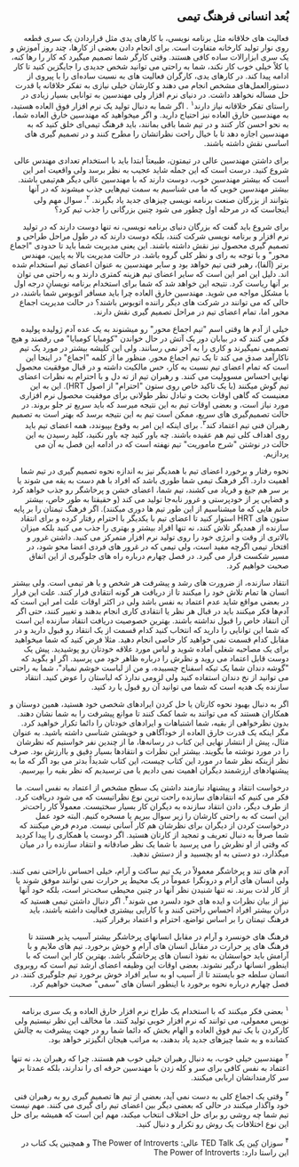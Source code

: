 <div dir="rtl">

## بُعد انسانی فرهنگ تیمی

فعالیت های خلاقانه مثل برنامه نویسی، با کارهای یدی مثل قراردادن یک سری قطعه روی نوار تولید کارخانه متفاوت است. برای انجام دادن بعضی از کارها، چند روز آموزش و یک سری ابزارالات ساده کافی هستند. وقتی کارگر شما تصمیم میگیرد که کار را رها کنه، یا کلاً خیلی خوب کار نکند، شما به راحتی می توانید شخص جدیدی را جایگزین کنید تا کار ادامه پیدا کند. در کارهای یدی، کارگران فعالیت های به نسبت ساده‌ای را با پیروی از دستورالعمل‌های مشخص انجام می دهند و کارشان خیلی نیازی به تفکر خلاقانه یا قدرت حل مساله نخواهد داشت. در دنیای نرم افزار ولی مهندسین به توانایی بسیار زیادی در راستای تفکر خلاقانه نیاز دارند<sup>۱</sup>
. اگر شما به دنبال تولید یک نرم افزار فوق العاده هستید، به مهندسین خارق العاده نیز احتیاج دارید. و اگر میخواهید که مهندسین خارق العاده شما، به نحو احسن کار کنند و در تیم شما باقی بمانند، باید فرهنگ تیمی‌ای خلق کنید که به مهندسین اجازه دهد تا با خیال راحت نظراتشان را مطرح کنند و در تصمیم گیری های اساسی نقش داشته باشند. 

برای داشتن مهندسین عالی در تیمتون، طبیعتاً ابتدا باید با استخدام تعدادی مهندس عالی شروع کنید. درست است که این جمله شاید عجیب به نظر برسد ولی واقعیت امر این است که بیشتر مهندسین خوب، دوست دارند که با مهندسین عالی دیگر هم‌تیمی باشند. بیشتر مهندسین خوبی که ما می شناسیم به سمت تیم‌هایی جذب میشوند که در آنها بتوانند از بزرگان صنعت برنامه نویسی چیزهای جدید یاد بگیرند. <sup>۲</sup>.  سوال مهم ولی اینجاست که در مرحله اول چطور می شود چنین بزرگانی را جذب تیم کرد؟ 

برای شروع باید گفت که بزرگان دنیای برنامه نویسی، نه تنها دوست دارند که در تولید نرم افزار و برنامه نویسی شرکت کنند، بلکه دوست دارند که در طول مراحل طراحی و تصمیم گیری محصول نیز نقش داشته باشند. این یعنی مدیریت شما باید تا حدودی "اجماع محور" و با توجه به رای و نظر کلی گروه باشد. در حالت مدیریت بالا به پایین، مهندس برتر (آلفا)، رهبر فنی تیم خواهد بود و سایر مهندسین به عنوان اعضای تیم استخدام شده اند. دلیل این امر این است که سایر اعضای تیم هزینه کمتری دارند و به راحتی می توان بر آنها ریاست کرد. نتیجه این خواهد شد که شما برای استخدام برنامه نویسانِ درجه اول با مشکل مواجه می شوید. مهندسین خارق العاده چرا باید مسافر اتوبوس شما باشند، در حالی که می توانند در شرکت های دیگر راننده اتوبوس باشند؟ در حالت مدیریت اجماع محور اما، تمام اعضای تیم در مراحل تصمیم گیری نقش دارند. 

خیلی از آدم ها وقتی اسم "تیم اجماع محور" رو میشنوند به یک عده آدم ژولیده پولیده فکر می کنند که در بیابان دور یک آتش در حال خواندن "کومبایا کومبایا" می رقصند و هیچ تصمیمی نمیگیرند و کاری را به آخر نمی رسانند. ولی این کلیشه بیشتر در مورد یک تیم ناکارآمد صدق می کند تا یک تیم اجماع محور. منظور ما از کلمه "اجماع" در اینجا این است که تمام اعضای تیم نسبت به کار، حس مالکیت داشته و در قبال موفقیت محصول نهایی احساس مسوولیت می کنند. و رهبران تیم از ته دل و با احترام به نظرات اعضای تیم گوش میکنند (با یک تاکید خاص روی ستون "احترام" از اصول HRT). این به این معنیست که گاهی اوقات بحث و تبادل نظر طولانی برای موفقیت محصول نرم افزاری مورد نیاز است، و بعضی اوقات تیم به این نتیجه میرسد که باید سریع تر جلو بروند. در حالت تصمیم‌گیری های سریع، ممکن است تیم به این نتیجه برسد که بهتر است به تصمیم رهبران فنی تیم اعتماد کند<sup>۳</sup>. برای اینکه این امر به وقوع بپیوندد، همه اعضای تیم باید روی اهداف کلی تیم هم عقیده باشند. چه باور کنید چه باور نکنید، کلید رسیدن به این حالت در نوشتن "شرح ماموریت" تیم نهفته است که در ادامه این فصل به آن می پردازیم. 


نحوه رفتار و برخورد اعضای تیم با همدیگر نیز به اندازه نحوه تصمیم گیری در تیم شما اهمیت دارد. اگر فرهنگ تیمی شما طوری باشد که افراد با هم دست به یقه می شوند یا بر سر هم جیغ و فریاد می کشند، تیم شما، اعضای خشن و پرخاشگر رو جذب خواهد کرد و فضایی پر از خودپرستی و غرور نابه‌جا تولید می کند (و حقیقتا به طور خاص، بیشتر خانم هایی که ما میشناسیم از این طور تیم ها دوری میکنند). اگر فرهنگ تیمتان را بر پایه ستون های HRT استوار کنید تا اعضای تیم با یکدیگر با احترام رفتار کرده و برای انتقاد سازنده از همدیگر تلاش کنند، نه تنها افراد بیشتر و بهتری را جذب می کنید بلکه میزان بالاتری از وقت و انرژی خود را روی تولید نرم افزار متمرکز می کنید. داشتن غرور و افتخار تیمی اگرچه مفید است، ولی تیمی که در غرور های فردی اعضا محو شود، در مسیر شکست قرار می گیرد. در فصل چهارم درباره راه های جلوگیری از این اتفاق صحبت خواهیم کرد. 

انتقاد سازنده، از ضرورت های رشد و پیشرفت هر شخص و یا هر تیمی است. ولی بیشتر انسان ها تمام تلاش خود را میکنند تا از دریافت هر گونه انتقادی فرار کنند. علت این فرار در بعضی مواقع شاید عدم اعتماد به نفس باشد ولی در اکثر اوقات علت امر این است که آدم‌ها فکر میکنند باید در قبال هر نظر یا انتقادی کاری انجام بدهند و تغییر کنند، حتی اگر آن انتقاد خاص را قبول نداشته باشند. بهترین خصوصیت دریافت انتقاد سازنده این است که شما این توانایی را دارید که انتخاب کنید کدام قسمت از یک انتقاد رو قبول دارید و در مقابل کدام قسمت نمی خواهید کار خاصی انجام دهید. مثلا فرض کنید که شما میخواهید برای یک مصاحبه شغلی آماده شوید و لباس مورد علاقه خودتان رو پوشیدید. پیش یک دوست قابل اعتماد می روید و نظرش را درباره ظاهر خود می پرسید. اگر او بگوید که "گوشه دندان شما یک تیکه اسفناج چسبیده، و من از لباست خوشم نمیاد"، شما به راحتی می توانید از نخ دندان استفاده کنید ولی لزومی ندارذ که لباستان را عوض کنید. انتقاد سازنده یک هدیه است که شما می توانید آن رو قبول یا رد کنید. 

اگر به دنبال بهبود نحوه کارتان یا حل کردن ایرادهای شخصی خود هستید، همین دوستان و همکاران هستند که می توانند به شما کمک کنند تا موانع پیشرفت را به شما نشان دهند. بدون نظرخواهی از بقیه، شما اشتباهات و ایرادهای خودتان را دائما تکرار خواهید کرد. مگر اینکه یک قدرت خارق العاده از خودآگاهی و خویشتن شناسی داشته باشید. به عنوان مثال، پیش از انتشار نهایی این کتاب در رسانه‌ها، ما از چندین نفر خواستیم که نظرشان را در مورد نوشته ما بگویند. بیشتر این نظرات و انتقادها بسیار دقیق و با‌ارزش بود. صرف نظر ازینکه نظر شما در مورد این کتاب چیست، این کتاب شدیداً بدتر می بود اگر که ما به پیشنهادهای ارزشمند دیگران اهمیت نمی دادیم یا می ترسیدیم که نظر بقیه را بپرسیم.  

درخواست انتقاد و پیشنهاد نیازمند داشتن یک سطح مشخص از اعتماد به نفس است. ما فکر می کنیم که انتقادهای سازنده راحت ترین نوع نظراتیست که می شود دریافت کرد. از طرف دیگر، دادن انتقاد سازنده به دیگران کار بسیار سختیست. معمولاً کار راحت‌تر این است که به راحتی کارشان را زیر سوال ببریم یا مسخره کنیم. البته خود عمل درخواست کردن از دیگران برای نظرشان هم کار آسانی نیست. مردم فرض میکنند که شما صرفاً به دنبال تعریف و تمجید از کارتان هستید. اگر دوست یا همکاری را پیدا کردید که وقتی از او نظرش را می پرسید با شما یک نظر صادقانه و انتقاد سازنده را در میان میگذارد، دو دستی به او بچسبید و از دستش ندهید. 

آدم های تند و پرخاشگر معمولاً در یک تیم ساکت و آرام، خیلی احساس ناراحتی نمی کنند. ولی انسان های آرام و درونگرا عموماً در یک محیط پر حرارت نمی توانند موفق شوند یا از کار لذت ببرند. نه تنها شنیدن نظر آنها در چنین محیطی سخت‌تر است، بلکه خود آنها نیز از بیان نظرات و ایده های خود دلسرد می شوند<sup>۴</sup>. اگر دنبال داشتن تیمی هستید که درآن بیشتر افراد احساس راحتی کنند و با کارایی بیشتری فعالیت داشته باشند، باید فرهنگ تیمتان را بر اساس تواضع، احترام و اعتماد برقرار کنید. 

فرهنگ های خونسرد و آرام در مقابل انسانهای پرخاشگر بیشتر آسیب پذیر هستند تا فرهنگ های پر حرارت  در مقابل انسان های آرام و خوش برخورد. تیم های ملایم و با آرامش باید حواسشان به نفوذ انسان های پرخاشگر باشد. بهترین کار این است که با اینطور انسانها درگیر نشوند. بعضی اوقات این وظیفه اعضای ارشد تیم است که روبروی انسان سلطه جو بایستند تا از آسیب او به سایر افراد خوش برخورد تیم جلوگیری کنند. در فصل چهارم درباره نحوه برخورد با اینطور انسان های "سمی" صحبت خواهیم کرد. 


----

<sup>۱</sup>
بعضی فکر میکنند که با استخدام یک طراح نرم افزار خارق العاده و یک سری برنامه نویس معمولی، می توانند که نرم افزار خوبی تولید کنند. ما مخالف این نظر نیستیم ولی کارکردن با یک تیم فوق العاده و الهام بخش که دائما شما رو در جهت پیشرفت به چالش کشانده و به شما چیزهای جدید یاد بدهند، به مراتب هیجان انگیزتر خواهد بود.

<sup>۲</sup>
مهندسین خیلی خوب، به دنبال رهبران خیلی خوب هم هستند. چرا که رهبران بد، نه تنها اعتماد به نفس کافی برای سر و کله زدن با مهندسین حرفه ای را ندارند، بلکه عمدتا بر سر کارمندانشان اربابی میکنند. 

<sup>۳</sup>
وقتی یک اجماع کلی به دست نمی آید، بعضی از تیم ها تصمیم گیری رو به رهبران فنی خود واگذار میکنند در حالی که بعضی دیگر بین اعضای تیم رای گیری می کنند. مهم نیست تیم شما چه روشی رو برای حل اختلاف انتخاب میکند، مهم این است که همیشه برای حل این نوع اختلافات یک روش رو تکرار و دنبال کنید. 

<sup>۴</sup>
سوزان کِین یک TED Talk عالی: The Power of Introverts و همچنین یک کتاب در این راستا دارد: The Power of Introverts


</div>
